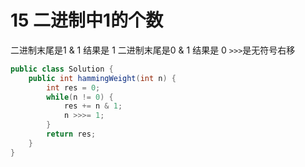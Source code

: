 # 15 二进制中1的个数

二进制末尾是1 & 1 结果是 1
二进制末尾是0 & 1 结果是 0
`>>>`是无符号右移

```java
public class Solution {
    public int hammingWeight(int n) {
        int res = 0;
        while(n != 0) {
            res += n & 1;
            n >>>= 1;
        }
        return res;
    }
}
```
